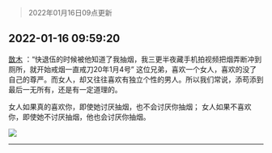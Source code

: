 > 2022年01月16日09点更新
<link rel="stylesheet" href="https://cdn.jsdelivr.net/gh/taotie6/sampleJSON@main/css/photo_show.css">
<meta name="referrer" content="no-referrer" />


 ## 2022-01-16 09:59:20 

 [㪚木](https://www.coolapk.com/feed/32855226?shareKey=MTMzNzhjNjI4MjQ1NjFlMzdjMDA~) ：“快退伍的时候被他知道了我抽烟，我三更半夜藏手机拍视频把烟弄断冲到厕所，就开始戒烟一直戒刀20年1月4号”
这位兄弟，喜欢一个女人，喜欢的没了自己的尊严。而女人，却又往往喜欢有独立个性的男人。所以我们常说，添苟添到最后一无所有，还是有一定道理的。

女人如果真的喜欢你<!--break-->，即使她讨厌抽烟，也不会讨厌你抽烟；
女人如果不喜欢你，即使她不讨厌抽烟，他也会讨厌你抽烟。 

<div class="album">
<img class="img-item" src="http://image.coolapk.com/feed/2019/0412/17/1081091_1555060673_5592@400x225.gif" />
</div>

 ------- 

